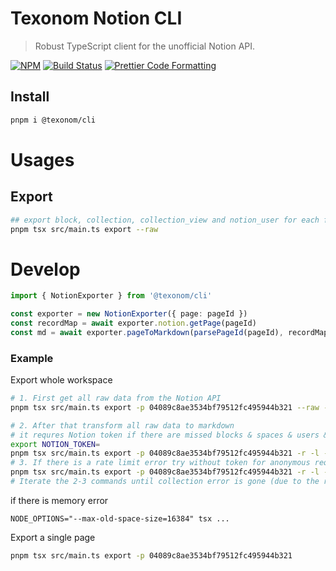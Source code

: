 # Texonom Notion CLI

> Robust TypeScript client for the unofficial Notion API.

[![NPM](https://img.shields.io/npm/v/@texonom/cli.svg)](https://www.npmjs.com/package/@texonom/cli) [![Build Status](https://github.com/texonom/notion-node/actions/workflows/test.yml/badge.svg)](https://github.com/texonom/notion-node/actions/workflows/test.yml) [![Prettier Code Formatting](https://img.shields.io/badge/code_style-prettier-brightgreen.svg)](https://prettier.io)

## Install

```bash
pnpm i @texonom/cli
```

# Usages

## Export

```zsh
## export block, collection, collection_view and notion_user for each folder
pnpm tsx src/main.ts export --raw
```

# Develop

```ts
import { NotionExporter } from '@texonom/cli'

const exporter = new NotionExporter({ page: pageId })
const recordMap = await exporter.notion.getPage(pageId)
const md = await exporter.pageToMarkdown(parsePageId(pageId), recordMap)
```

### Example

Export whole workspace

```sh
# 1. First get all raw data from the Notion API
pnpm tsx src/main.ts export -p 04089c8ae3534bf79512fc495944b321 --raw -r -f

# 2. After that transform all raw data to markdown
# it requres Notion token if there are missed blocks & spaces & users & collections (No ~ query)
export NOTION_TOKEN=
pnpm tsx src/main.ts export -p 04089c8ae3534bf79512fc495944b321 -r -l -t $NOTION_TOKEN -u
# 3. If there is a rate limit error try without token for anonymous request
pnpm tsx src/main.ts export -p 04089c8ae3534bf79512fc495944b321 -r -l -u
# Iterate the 2-3 commands until collection error is gone (due to the rate limit)
```

if there is memory error

```
NODE_OPTIONS="--max-old-space-size=16384" tsx ...
```

Export a single page

```sh
pnpm tsx src/main.ts export -p 04089c8ae3534bf79512fc495944b321
```
